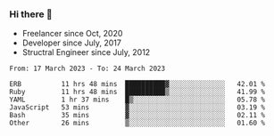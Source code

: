 ### Hi there 👋

- Freelancer since Oct, 2020
- Developer since July, 2017
- Structral Engineer since July, 2012

<!--START_SECTION:waka-->

```text
From: 17 March 2023 - To: 24 March 2023

ERB          11 hrs 48 mins  ██████████▓░░░░░░░░░░░░░░   42.01 %
Ruby         11 hrs 48 mins  ██████████▒░░░░░░░░░░░░░░   41.99 %
YAML         1 hr 37 mins    █▒░░░░░░░░░░░░░░░░░░░░░░░   05.78 %
JavaScript   53 mins         ▓░░░░░░░░░░░░░░░░░░░░░░░░   03.19 %
Bash         35 mins         ▓░░░░░░░░░░░░░░░░░░░░░░░░   02.11 %
Other        26 mins         ▒░░░░░░░░░░░░░░░░░░░░░░░░   01.60 %
```

<!--END_SECTION:waka-->
